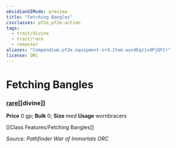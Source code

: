 ```yaml
---
obsidianUIMode: preview
title: "Fetching Bangles"
cssclasses: pf2e,pf2e-action
tags:
  - trait/divine
  - trait/rare
  - remaster
aliases: "Compendium.pf2e.equipment-srd.Item.wyodEqz1v4PjQFCr"
license: ORC
---
```

# Fetching Bangles

### [rare](rare "Rare Rarity Trait")[[divine]]


**Price** 0 gp; 
**Bulk** 0; **Size** med
**Usage** wornbracers

[[Class Features/Fetching Bangles]]

*Source: Pathfinder War of Immortals*
*ORC*